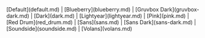 <nav class="terminal-mkdocs-pad-to-match-side-nav" markdown>
[Default](default.md) |
[Blueberry](blueberry.md) |
[Gruvbox Dark](gruvbox-dark.md) |
[Dark](dark.md) |
[Lightyear](lightyear.md) |
[Pink](pink.md) |
[Red Drum](red_drum.md) |
[Sans](sans.md) |
[Sans Dark](sans-dark.md) |
[Soundside](soundside.md) |
[Volans](volans.md)
</nav>
